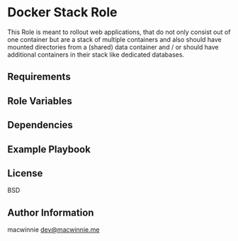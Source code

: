# Docker Stack Role

This Role is meant to rollout web applications, that do not only consist out of
one container but are a stack of multiple containers and also should have
mounted directories from a (shared) data container and / or should have
additional containers in their stack like dedicated databases.

## Requirements

## Role Variables

## Dependencies

## Example Playbook

## License

BSD


## Author Information

macwinnie <dev@macwinnie.me>
